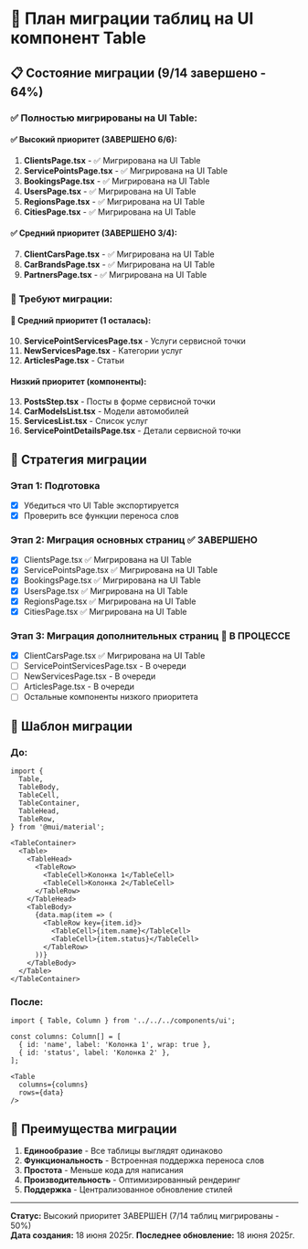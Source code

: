 # 🔄 План миграции таблиц на UI компонент Table

## 📋 Состояние миграции (9/14 завершено - 64%)

### ✅ Полностью мигрированы на UI Table:

#### ✅ Высокий приоритет (ЗАВЕРШЕНО 6/6):
1. **ClientsPage.tsx** - ✅ Мигрирована на UI Table
2. **ServicePointsPage.tsx** - ✅ Мигрирована на UI Table
3. **BookingsPage.tsx** - ✅ Мигрирована на UI Table
4. **UsersPage.tsx** - ✅ Мигрирована на UI Table
5. **RegionsPage.tsx** - ✅ Мигрирована на UI Table
6. **CitiesPage.tsx** - ✅ Мигрирована на UI Table

#### ✅ Средний приоритет (ЗАВЕРШЕНО 3/4):
7. **ClientCarsPage.tsx** - ✅ Мигрирована на UI Table
8. **CarBrandsPage.tsx** - ✅ Мигрирована на UI Table 
9. **PartnersPage.tsx** - ✅ Мигрирована на UI Table

### 🔄 Требуют миграции:

#### 🔄 Средний приоритет (1 осталась):
10. **ServicePointServicesPage.tsx** - Услуги сервисной точки
11. **NewServicesPage.tsx** - Категории услуг
12. **ArticlesPage.tsx** - Статьи

#### Низкий приоритет (компоненты):
13. **PostsStep.tsx** - Посты в форме сервисной точки
14. **CarModelsList.tsx** - Модели автомобилей
15. **ServicesList.tsx** - Список услуг  
16. **ServicePointDetailsPage.tsx** - Детали сервисной точки

## 🎯 Стратегия миграции

### Этап 1: Подготовка
- [x] Убедиться что UI Table экспортируется
- [x] Проверить все функции переноса слов

### Этап 2: Миграция основных страниц ✅ ЗАВЕРШЕНО
- [x] ClientsPage.tsx ✅ Мигрирована на UI Table
- [x] ServicePointsPage.tsx ✅ Мигрирована на UI Table 
- [x] BookingsPage.tsx ✅ Мигрирована на UI Table
- [x] UsersPage.tsx ✅ Мигрирована на UI Table
- [x] RegionsPage.tsx ✅ Мигрирована на UI Table
- [x] CitiesPage.tsx ✅ Мигрирована на UI Table

### Этап 3: Миграция дополнительных страниц 🔄 В ПРОЦЕССЕ
- [x] ClientCarsPage.tsx ✅ Мигрирована на UI Table
- [ ] ServicePointServicesPage.tsx - В очереди
- [ ] NewServicesPage.tsx - В очереди
- [ ] ArticlesPage.tsx - В очереди
- [ ] Остальные компоненты низкого приоритета

## 📝 Шаблон миграции

### До:
```tsx
import {
  Table,
  TableBody,
  TableCell,
  TableContainer,
  TableHead,
  TableRow,
} from '@mui/material';

<TableContainer>
  <Table>
    <TableHead>
      <TableRow>
        <TableCell>Колонка 1</TableCell>
        <TableCell>Колонка 2</TableCell>
      </TableRow>
    </TableHead>
    <TableBody>
      {data.map(item => (
        <TableRow key={item.id}>
          <TableCell>{item.name}</TableCell>
          <TableCell>{item.status}</TableCell>
        </TableRow>
      ))}
    </TableBody>
  </Table>
</TableContainer>
```

### После:
```tsx
import { Table, Column } from '../../../components/ui';

const columns: Column[] = [
  { id: 'name', label: 'Колонка 1', wrap: true },
  { id: 'status', label: 'Колонка 2' },
];

<Table 
  columns={columns}
  rows={data}
/>
```

## 🚀 Преимущества миграции

1. **Единообразие** - Все таблицы выглядят одинаково
2. **Функциональность** - Встроенная поддержка переноса слов
3. **Простота** - Меньше кода для написания
4. **Производительность** - Оптимизированный рендеринг
5. **Поддержка** - Централизованное обновление стилей

---
**Статус:** Высокий приоритет ЗАВЕРШЕН (7/14 таблиц мигрированы - 50%)  
**Дата создания:** 18 июня 2025г.
**Последнее обновление:** 18 июня 2025г.
